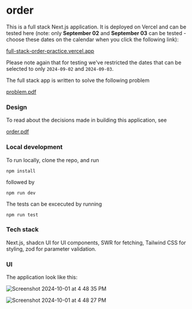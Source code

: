 # order

This is a full stack Next.js application. It is deployed on Vercel and can be tested
here (note: only **September 02** and **September 03** can be tested - choose these dates on the calendar
when you click the following link):

[full-stack-order-practice.vercel.app](https://full-stack-order-practice.vercel.app)

Please note again that for testing we've restricted the dates that can be selected
to only `2024-09-02` and `2024-09-03`.

The full stack app is written to solve the following problem

[problem.pdf](https://github.com/user-attachments/files/17269578/problem.pdf)



### Design

To read about the decisions made in building this application, see

[order.pdf](https://github.com/user-attachments/files/16881856/order.pdf)



### Local development

To run locally, clone the repo, and run

```
npm install
```

followed by

```
npm run dev
```

The tests can be excecuted by running

```
npm run test
```

### Tech stack

Next.js, shadcn UI for UI components, SWR for fetching, Tailwind CSS for styling, zod for parameter validation.

### UI

The application look like this:


![Screenshot 2024-10-01 at 4 48 35 PM](https://github.com/user-attachments/assets/3e2dfa15-5622-403b-80df-fe06cb46b2a6)

![Screenshot 2024-10-01 at 4 48 27 PM](https://github.com/user-attachments/assets/393ad6c1-518f-413c-a9f2-06909d2bc93d)



